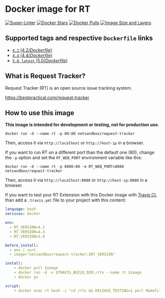 # Docker image for RT

[![Super-Linter](https://github.com/cloos/docker-rt/workflows/Super-Linter/badge.svg)](https://github.com/marketplace/actions/super-linter)
[![Docker Stars](https://img.shields.io/docker/stars/netsandbox/request-tracker.svg)](https://hub.docker.com/r/netsandbox/request-tracker/)
[![Docker Pulls](https://img.shields.io/docker/pulls/netsandbox/request-tracker.svg)](https://hub.docker.com/r/netsandbox/request-tracker/)
[![Image Size and Layers](https://images.microbadger.com/badges/image/netsandbox/request-tracker.svg)](https://microbadger.com/images/netsandbox/request-tracker "Get your own image badge on microbadger.com")

## Supported tags and respective `Dockerfile` links

- [`4.2` (4.2/*Dockerfile*)](https://github.com/cloos/docker-rt/blob/master/4.2/Dockerfile)
- [`4.4` (4.4/*Dockerfile*)](https://github.com/cloos/docker-rt/blob/master/4.4/Dockerfile)
- [`5.0`, `latest` (5.0/*Dockerfile*)](https://github.com/cloos/docker-rt/blob/master/5.0/Dockerfile)

## What is Request Tracker?

Request Tracker (RT) is an open source issue tracking system.

<https://bestpractical.com/request-tracker>

## How to use this image

**This image is intended for development or testing, not for production use.**

```shell
docker run -d --name rt -p 80:80 netsandbox/request-tracker
```

Then, access it via `http://localhost` or `http://host-ip` in a browser.

If you want to run RT on a different port than the default one (80), change the `-p` option and set the `RT_WEB_PORT` environment variable like this:

```shell
docker run -d --name rt -p 8080:80 -e RT_WEB_PORT=8080 netsandbox/request-tracker
```

Then, access it via `http://localhost:8080` or `http://host-ip:8080` in a browser.

If you want to test your RT Extension with this Docker image with
[Travis CI](https://travis-ci.org/), than add a `.travis.yml` file to your
project with this content:

```yaml
language: bash
services: docker

env:
  - RT_VERSION=4.2
  - RT_VERSION=4.4
  - RT_VERSION=5.0

before_install:
  - env | sort
  - image="netsandbox/request-tracker:$RT_VERSION"

install:
    - docker pull $image
    - docker run -d -v $TRAVIS_BUILD_DIR:/rtx --name rt $image
    - docker ps

script:
    - docker exec rt bash -c "cd /rtx && RELEASE_TESTING=1 perl Makefile.PL && make && make test"
```
